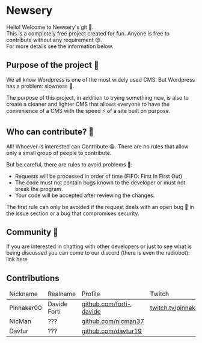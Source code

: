 <h1>Newsery</h1>
<p>Hello! Welcome to Newsery's git 👋. <br>
  This is a completely free project created for fun. Anyone is free to contribute without any requirement 😊.<br>
  For more details see the information below.</p>
<h2>Purpose of the project 🏢</h2>
<p>We all know Wordpress is one of the most widely used CMS. But Wordpress has a problem: slowness 🐌.</p>
<p>The purpose of this project, in addition to trying something new, is also to create a cleaner and lighter CMS that allows everyone to have the convenience of a CMS with the speed ⚡ of a site built on purpose.</p>
<h2>Who can contribute? 🧐</h2>
<p>All! Whoever is interested can Contribute 😀. There are no rules that allow only a small group of people to contribute.</p>
<p>But be careful, there are rules to avoid problems 🚨:</p>
<ul>
  <li>Requests will be processed in order of time (FIFO: First In First Out)</li>
  <li>The code must not contain bugs known to the developer or must not break the program.</li>
  <li>Your code will be accepted after reviewing the changes.</li>
</ul>
<p>The first rule can only be avoided if the request deals with an open bug 🐞 in the issue section or a bug that compromises security.</p>
<h2>Community 🤝</h2>
<p>If you are interested in chatting with other developers or just to see what is being discussed you can come to our discord (there is even the radiobot): link here</p>
<h2>Contributions</h2>
<table style="border: 0px">
  <thead>
    <td>
      Nickname
    </td>
    <td>
      Realname
    </td>
    <td>
      Profile
    </td>
    <td>
      Twitch
    </td>
  </thead>
  <tbody>
    <tr>
      <td>Pinnaker00</td>
      <td>Davide Forti</td>
      <td><a href="https://www.github.com/forti-davide">github.com/forti-davide</a></td>
      <td><a href="https://www.twitch.tv/pinnaker00">twitch.tv/pinnaker00</a></td>
    </tr>
    <tr>
      <td>NicMan</td>
      <td>???</td>
      <td><a href="https://www.github.com/nicman37">github.com/nicman37</a></td>
      <td></td>
    </tr>
    <tr>
      <td>Davtur</td>
      <td>???</td>
      <td><a href="https://www.github.com/davtur19">github.com/davtur19</a></td>
      <td></td>
    </tr>
  </tbody>
</table>
